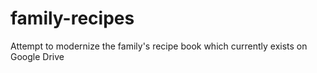 # family-recipes
Attempt to modernize the family's recipe book which currently exists on Google Drive
